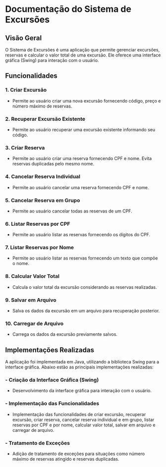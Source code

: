 # Documentação do Sistema de Excursões

## Visão Geral

O Sistema de Excursões é uma aplicação que permite gerenciar excursões, reservas e calcular o valor total de uma excursão. Ele oferece uma interface gráfica (Swing) para interação com o usuário.

## Funcionalidades

### 1. Criar Excursão
- Permite ao usuário criar uma nova excursão fornecendo código, preço e número máximo de reservas.

### 2. Recuperar Excursão Existente
- Permite ao usuário recuperar uma excursão existente informando seu código.

### 3. Criar Reserva
- Permite ao usuário criar uma reserva fornecendo CPF e nome. Evita reservas duplicadas pelo mesmo nome.

### 4. Cancelar Reserva Individual
- Permite ao usuário cancelar uma reserva fornecendo CPF e nome.

### 5. Cancelar Reserva em Grupo
- Permite ao usuário cancelar todas as reservas de um CPF.

### 6. Listar Reservas por CPF
- Permite ao usuário listar as reservas fornecendo os dígitos do CPF.

### 7. Listar Reservas por Nome
- Permite ao usuário listar as reservas fornecendo um texto que compõe o nome.

### 8. Calcular Valor Total
- Calcula o valor total da excursão considerando as reservas realizadas.

### 9. Salvar em Arquivo
- Salva os dados da excursão em um arquivo para recuperação posterior.

### 10. Carregar de Arquivo
- Carrega os dados da excursão previamente salvos.

## Implementações Realizadas

A aplicação foi implementada em Java, utilizando a biblioteca Swing para a interface gráfica. Abaixo estão as principais implementações realizadas:

### - Criação da Interface Gráfica (Swing)
- Desenvolvimento da interface gráfica para interação com o usuário.

### - Implementação das Funcionalidades
- Implementação das funcionalidades de criar excursão, recuperar excursão, criar reserva, cancelar reserva individual e em grupo, listar reservas por CPF e por nome, calcular valor total, salvar em arquivo e carregar de arquivo.

### - Tratamento de Exceções
- Adição de tratamento de exceções para situações como número máximo de reservas atingido e reservas duplicadas.
